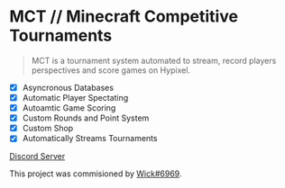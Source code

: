 # MCT // Minecraft Competitive Tournaments

> MCT is a tournament system automated to stream, record players perspectives and score games on Hypixel.

- [x] Asyncronous Databases
- [x] Automatic Player Spectating
- [x] Autoamtic Game Scoring
- [x] Custom Rounds and Point System
- [x] Custom Shop
- [x] Automatically Streams Tournaments

[Discord Server](https://discord.gg/mct)

This project was commisioned by [Wick#6969](https://discord.com/users/671980874841063444).

